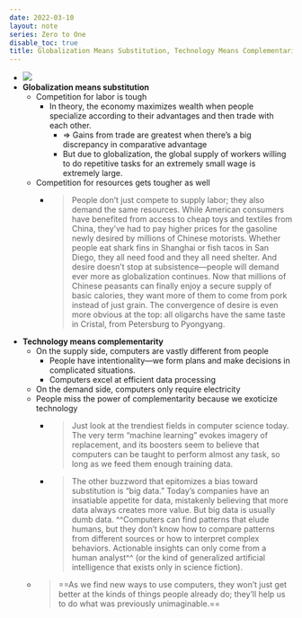 ```yaml
---
date: 2022-03-10
layout: note
series: Zero to One
disable_toc: true
title: Globalization Means Substitution, Technology Means Complementarity
---
```


- ![](https://firebasestorage.googleapis.com/v0/b/firescript-577a2.appspot.com/o/imgs%2Fapp%2FVitecek%2FgxqG6Jsqfg.png?alt=media&token=591179e2-6144-4dd8-9a13-99c5231e6763)
- **Globalization means substitution**
    - Competition for labor is tough
        - In theory, the economy maximizes wealth when people specialize according to their advantages and then trade with each other.
            - => Gains from trade are greatest when there’s a big discrepancy in comparative advantage
            - But due to globalization, the global supply of workers willing to do repetitive tasks for an extremely small wage is extremely large.
    - Competition for resources gets tougher as well
        - > People don’t just compete to supply labor; they also demand the same resources. While American consumers have benefited from access to cheap toys and textiles from China, they’ve had to pay higher prices for the gasoline newly desired by millions of Chinese motorists. Whether people eat shark fins in Shanghai or fish tacos in San Diego, they all need food and they all need shelter. And desire doesn’t stop at subsistence—people will demand ever more as globalization continues. Now that millions of Chinese peasants can finally enjoy a secure supply of basic calories, they want more of them to come from pork instead of just grain. The convergence of desire is even more obvious at the top: all oligarchs have the same taste in Cristal, from Petersburg to Pyongyang.
- **Technology means complementarity**
    - On the supply side, computers are vastly different from people
        - People have intentionality—we form plans and make decisions in complicated situations. 
        - Computers excel at efficient data processing
    - On the demand side, computers only require electricity
    - People miss the power of complementarity because we exoticize technology
        - > Just look at the trendiest fields in computer science today. The very term “machine learning” evokes imagery of replacement, and its boosters seem to believe that computers can be taught to perform almost any task, so long as we feed them enough training data.
        - > The other buzzword that epitomizes a bias toward substitution is “big data.” Today’s companies have an insatiable appetite for data, mistakenly believing that more data always creates more value. But big data is usually dumb data. ^^Computers can find patterns that elude humans, but they don’t know how to compare patterns from different sources or how to interpret complex behaviors. Actionable insights can only come from a human analyst^^ (or the kind of generalized artificial intelligence that exists only in science fiction).
    - > ==As we find new ways to use computers, they won’t just get better at the kinds of things people already do; they’ll help us to do what was previously unimaginable.==